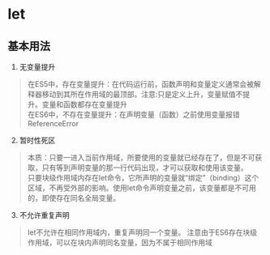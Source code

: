 # let
## 基本用法
1. 无变量提升    
> 在ES5中，存在变量提升：在代码运行前，函数声明和变量定义通常会被解释器移动到其所在作用域的最顶部。注意:只是定义上升，变量赋值不提升。变量和函数都存在变量提升    
> 在ES6中，不存在变量提升：在声明变量（函数）之前使用变量报错ReferenceError

2. 暂时性死区   
> 本质：只要一进入当前作用域，所要使用的变量就已经存在了，但是不可获取，只有等到声明变量的那一行代码出现，才可以获取和使用该变量。    
> 只要块级作用域内存在let命令，它所声明的变量就“绑定”（binding）这个区域，不再受外部的影响。使用let命令声明变量之前，该变量都是不可用的，即使存在同名全局变量。

3. 不允许重复声明    
> let不允许在相同作用域内，重复声明同一个变量。
> 注意由于ES6存在块级作用域，可以在块内声明同名变量，因为不属于相同作用域
